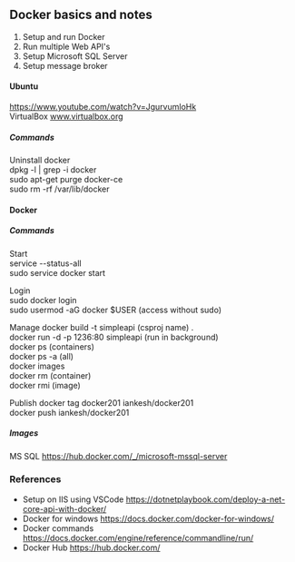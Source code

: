 ## Docker basics and notes

1. Setup and run Docker
2. Run multiple Web API's
3. Setup Microsoft SQL Server  
4. Setup message broker

#### Ubuntu
https://www.youtube.com/watch?v=JgurvumloHk  
VirtualBox www.virtualbox.org  

##### Commands  
Uninstall docker  
dpkg -l | grep -i docker  
sudo apt-get purge docker-ce  
sudo rm -rf /var/lib/docker  



#### Docker 
##### Commands

Start  
service --status-all  
sudo service docker start  

Login  
sudo docker login  
sudo usermod -aG docker $USER (access without sudo)

Manage
docker build -t simpleapi (csproj name) .  
docker run -d -p 1236:80 simpleapi (run in background)  
docker ps (containers)  
docker ps -a (all)  
docker images  
docker rm (container)  
docker rmi (image)  

Publish
docker tag docker201 iankesh/docker201  
docker push iankesh/docker201  

##### Images
MS SQL https://hub.docker.com/_/microsoft-mssql-server

### References
- Setup on IIS using VSCode https://dotnetplaybook.com/deploy-a-net-core-api-with-docker/
- Docker for windows https://docs.docker.com/docker-for-windows/
- Docker commands https://docs.docker.com/engine/reference/commandline/run/
- Docker Hub https://hub.docker.com/ 
